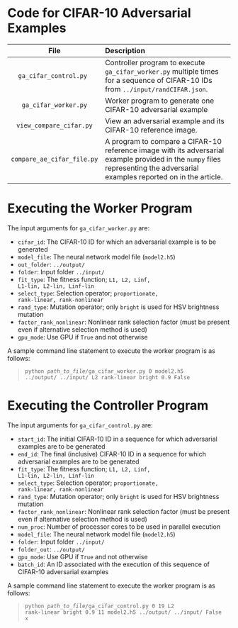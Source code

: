 # Code for CIFAR-10 Adversarial Examples

| File | Description |
|:-------------------------:|:------------------------------------------------------------------------------------- |
| <code>ga_cifar_control.py </code> | Controller program to execute <code>ga_cifar_worker.py</code> multiple times for a sequence of CIFAR-10 IDs from `../input/randCIFAR.json`.|
| <code>ga_cifar_worker.py</code> | Worker program to generate one CIFAR-10 adversarial example |
| <code>view_compare_cifar.py</code> | View an adversarial example and its CIFAR-10 reference image.  |
| <code>compare_ae_cifar_file.py</code> | A program to compare a CIFAR-10 reference image with its adversarial example provided in the <code>numpy</code> files representing the adversarial examples reported on in the article. |

# Executing the Worker Program

The input arguments for <code>ga_cifar_worker.py</code> are:
- <code>cifar_id</code>: The CIFAR-10 ID for which an adversarial example is to be generated
- <code>model_file</code>: The neural network model file (<code>model2.h5</code>)
- <code>out_folder</code>: <code>../output/</code>
- <code>folder</code>: Input folder <code>../input/</code>
- <code>fit_type</code>: The fitness function; <code>L1, L2, Linf, L1-lin, L2-lin, Linf-lin</code>
- <code>select_type</code>: Selection operator; <code>proportionate, rank-linear, rank-nonlinear</code>
- <code>rand_type</code>: Mutation operator;  only <code>bright</code> is used for HSV brightness mutation
- <code>factor_rank_nonlinear</code>: Nonlinear rank selection factor (must be present even if alternative selection method is used)
- <code>gpu_mode</code>: Use GPU if <code>True</code> and not otherwise

A sample command line statement to execute the worker program is as follows:
><code>python <em>path_to_file/</em>ga_cifar_worker.py 0 model2.h5 ../output/ ../input/ L2 rank-linear bright 0.9 False</code>



# Executing the Controller Program

The input arguments for <code>ga_cifar_control.py</code> are:
- <code>start_id</code>: The initial CIFAR-10 ID in a sequence for which adversarial examples are to be generated
- <code>end_id</code>: The final (inclusive) CIFAR-10 ID in a sequence for which adversarial examples are to be generated
- <code>fit_type</code>: The fitness function; <code>L1, L2, Linf, L1-lin, L2-lin, Linf-lin</code>
- <code>select_type</code>: Selection operator; <code>proportionate, rank-linear, rank-nonlinear</code>
- <code>rand_type</code>: Mutation operator;  only <code>bright</code> is used for HSV brightness mutation
- <code>factor_rank_nonlinear</code>: Nonlinear rank selection factor (must be present even if alternative selection method is used)
- <code>num_proc</code>: Number of processor cores to be used in parallel execution
- <code>model_file</code>: The neural network model file (<code>model2.h5</code>)
- <code>folder</code>: Input folder <code>../input/</code>
- <code>folder_out</code>: <code>../output/</code>
- <code>gpu_mode</code>: Use GPU if <code>True</code> and not otherwise
- <code>batch_id</code>: An ID associated with the execution of this sequence of CIFAR-10 adversarial examples

A sample command line statement to execute the worker program is as follows:
><code>python <em>path_to_file/</em>ga_cifar_control.py 0 19 L2 rank-linear bright 0.9 11 model2.h5 ../output/ ../input/ False x</code>

